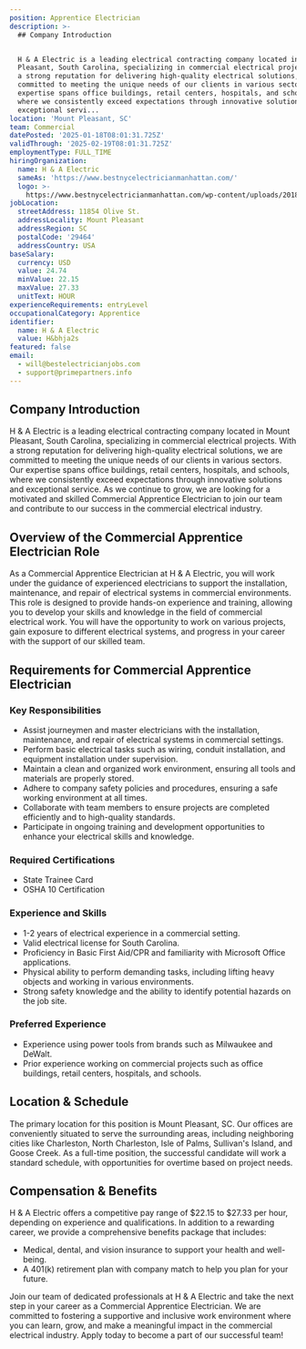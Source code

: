```yaml
---
position: Apprentice Electrician
description: >-
  ## Company Introduction


  H & A Electric is a leading electrical contracting company located in Mount
  Pleasant, South Carolina, specializing in commercial electrical projects. With
  a strong reputation for delivering high-quality electrical solutions, we are
  committed to meeting the unique needs of our clients in various sectors. Our
  expertise spans office buildings, retail centers, hospitals, and schools,
  where we consistently exceed expectations through innovative solutions and
  exceptional servi...
location: 'Mount Pleasant, SC'
team: Commercial
datePosted: '2025-01-18T08:01:31.725Z'
validThrough: '2025-02-19T08:01:31.725Z'
employmentType: FULL_TIME
hiringOrganization:
  name: H & A Electric
  sameAs: 'https://www.bestnycelectricianmanhattan.com/'
  logo: >-
    https://www.bestnycelectricianmanhattan.com/wp-content/uploads/2018/11/HA-NYC-Electrician-copy11.png
jobLocation:
  streetAddress: 11854 Olive St.
  addressLocality: Mount Pleasant
  addressRegion: SC
  postalCode: '29464'
  addressCountry: USA
baseSalary:
  currency: USD
  value: 24.74
  minValue: 22.15
  maxValue: 27.33
  unitText: HOUR
experienceRequirements: entryLevel
occupationalCategory: Apprentice
identifier:
  name: H & A Electric
  value: H&bhja2s
featured: false
email:
  - will@bestelectricianjobs.com
  - support@primepartners.info
---
```




## Company Introduction

H & A Electric is a leading electrical contracting company located in Mount Pleasant, South Carolina, specializing in commercial electrical projects. With a strong reputation for delivering high-quality electrical solutions, we are committed to meeting the unique needs of our clients in various sectors. Our expertise spans office buildings, retail centers, hospitals, and schools, where we consistently exceed expectations through innovative solutions and exceptional service. As we continue to grow, we are looking for a motivated and skilled Commercial Apprentice Electrician to join our team and contribute to our success in the commercial electrical industry.

## Overview of the Commercial Apprentice Electrician Role

As a Commercial Apprentice Electrician at H & A Electric, you will work under the guidance of experienced electricians to support the installation, maintenance, and repair of electrical systems in commercial environments. This role is designed to provide hands-on experience and training, allowing you to develop your skills and knowledge in the field of commercial electrical work. You will have the opportunity to work on various projects, gain exposure to different electrical systems, and progress in your career with the support of our skilled team.

## Requirements for Commercial Apprentice Electrician

### Key Responsibilities
- Assist journeymen and master electricians with the installation, maintenance, and repair of electrical systems in commercial settings.
- Perform basic electrical tasks such as wiring, conduit installation, and equipment installation under supervision.
- Maintain a clean and organized work environment, ensuring all tools and materials are properly stored.
- Adhere to company safety policies and procedures, ensuring a safe working environment at all times.
- Collaborate with team members to ensure projects are completed efficiently and to high-quality standards.
- Participate in ongoing training and development opportunities to enhance your electrical skills and knowledge.

### Required Certifications
- State Trainee Card
- OSHA 10 Certification

### Experience and Skills
- 1-2 years of electrical experience in a commercial setting.
- Valid electrical license for South Carolina.
- Proficiency in Basic First Aid/CPR and familiarity with Microsoft Office applications.
- Physical ability to perform demanding tasks, including lifting heavy objects and working in various environments.
- Strong safety knowledge and the ability to identify potential hazards on the job site.

### Preferred Experience
- Experience using power tools from brands such as Milwaukee and DeWalt.
- Prior experience working on commercial projects such as office buildings, retail centers, hospitals, and schools.

## Location & Schedule

The primary location for this position is Mount Pleasant, SC. Our offices are conveniently situated to serve the surrounding areas, including neighboring cities like Charleston, North Charleston, Isle of Palms, Sullivan's Island, and Goose Creek. As a full-time position, the successful candidate will work a standard schedule, with opportunities for overtime based on project needs.

## Compensation & Benefits

H & A Electric offers a competitive pay range of $22.15 to $27.33 per hour, depending on experience and qualifications. In addition to a rewarding career, we provide a comprehensive benefits package that includes:

- Medical, dental, and vision insurance to support your health and well-being.
- A 401(k) retirement plan with company match to help you plan for your future.

Join our team of dedicated professionals at H & A Electric and take the next step in your career as a Commercial Apprentice Electrician. We are committed to fostering a supportive and inclusive work environment where you can learn, grow, and make a meaningful impact in the commercial electrical industry. Apply today to become a part of our successful team!
